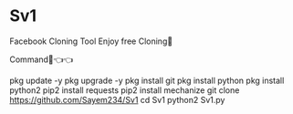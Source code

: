 # Sv1
Facebook Cloning Tool
Enjoy free Cloning🤟

Command🧨👈👈

pkg update -y
pkg upgrade -y
pkg install git 
pkg install python 
pkg install python2
pip2 install requests
pip2 install mechanize
git clone https://github.com/Sayem234/Sv1
cd Sv1
python2 Sv1.py
